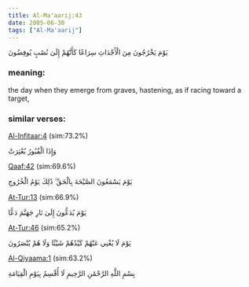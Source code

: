 ```yaml
---
title: Al-Ma'aarij:43
date: 2005-06-30
tags: ["Al-Ma'aarij"]
---
```

يَوْمَ يَخْرُجُونَ مِنَ الْأَجْدَاثِ سِرَاعًا كَأَنَّهُمْ إِلَىٰ نُصُبٍ يُوفِضُونَ
### meaning: 
the day when they emerge from graves, hastening, as if racing toward a target,
### similar verses: 

[Al-Infitaar:4](/82/4) (sim:73.2%)

وَإِذَا الْقُبُورُ بُعْثِرَتْ

[Qaaf:42](/50/42) (sim:69.6%)

يَوْمَ يَسْمَعُونَ الصَّيْحَةَ بِالْحَقِّ ۚ ذَٰلِكَ يَوْمُ الْخُرُوجِ

[At-Tur:13](/52/13) (sim:66.9%)

يَوْمَ يُدَعُّونَ إِلَىٰ نَارِ جَهَنَّمَ دَعًّا

[At-Tur:46](/52/46) (sim:65.2%)

يَوْمَ لَا يُغْنِي عَنْهُمْ كَيْدُهُمْ شَيْئًا وَلَا هُمْ يُنْصَرُونَ

[Al-Qiyaama:1](/75/1) (sim:63.2%)

بِسْمِ اللَّهِ الرَّحْمَٰنِ الرَّحِيمِ لَا أُقْسِمُ بِيَوْمِ الْقِيَامَةِ

